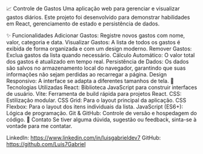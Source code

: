 📈 Controle de Gastos
Uma aplicação web para gerenciar e visualizar gastos diários. Este projeto foi desenvolvido para demonstrar habilidades em React, gerenciamento de estado e persistência de dados.

✨ Funcionalidades
Adicionar Gastos: Registre novos gastos com nome, valor, categoria e data.
Visualizar Gastos: A lista de todos os gastos é exibida de forma organizada e com um design moderno.
Remover Gastos: Exclua gastos da lista quando necessário.
Cálculo Automático: O valor total dos gastos é atualizado em tempo real.
Persistência de Dados: Os dados são salvos no armazenamento local do navegador, garantindo que suas informações não sejam perdidas ao recarregar a página.
Design Responsivo: A interface se adapta a diferentes tamanhos de tela.
🚀 Tecnologias Utilizadas
React: Biblioteca JavaScript para construir interfaces de usuário.
Vite: Ferramenta de build rápida para projetos React.
CSS: Estilização modular.
CSS Grid: Para o layout principal da aplicação.
CSS Flexbox: Para o layout dos itens individuais da lista.
JavaScript (ES6+): Lógica de programação.
Git & GitHub: Controle de versão e hospedagem do código.
🤝 Contato
Se tiver alguma dúvida, sugestão ou feedback, sinta-se à vontade para me contatar.

LinkedIn: https://www.linkedin.com/in/luisgabrieldev7
GitHub: https://github.com/Luis7Gabriel
